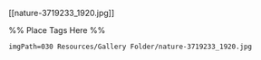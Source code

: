 <span class='gallery-span-info'> [[nature-3719233_1920.jpg]] </span>

%% Place Tags Here %%
```gallery-info
imgPath=030 Resources/Gallery Folder/nature-3719233_1920.jpg
```
